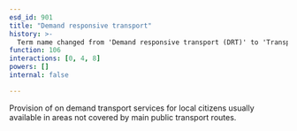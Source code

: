 ```yaml
---
esd_id: 901
title: "Demand responsive transport"
history: >-
  Term name changed from 'Demand responsive transport (DRT)' to 'Transport - demand responsive transport ' in version 3.00. Name changed to 'Demand responsive transport' in version 4.00.
function: 106
interactions: [0, 4, 8]
powers: []
internal: false

---
```


Provision of on demand transport services for local citizens usually available in areas not covered by main public transport routes.

